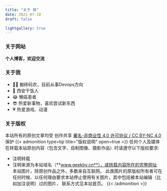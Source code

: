 ```yaml
---
title: "关于 我"
date: 2021-07-10
draft: false

lightgallery: true
---
```


### 关于网站
**个人博客，欢迎交流**

### 关于我
- :man_technologist: 搬砖码农，目前从事Devops方向
- :city_sunrise: 西安干饭人
- :joy: 懒癌患者
- :sunglasses: 热爱新事物，喜欢尝试新东西
- :heartpulse: 热爱游戏、动漫

### 关于版权
本站所有的原创文章均受 创作共享 [署名-非商业性 4.0 许可协议 / CC BY-NC 4.0](https://creativecommons.org/licenses/by-nc/4.0/) 保护
{{< admonition type=tip title="版权说明" open=true >}}
任何个人及媒体在转载本站原创内容（包含文字、自制图像、摄影作品）时请遵守以下版权要求:
- 注明转载
- 注明来源为本站域名（**www.geekby.cn**），或转载内容所在的完整网址
本站图片，除原创作品之外，多数来自互联网。 此类图片的原版权所有者可在任何时候、以任何理由要求本站停止使用有关图片，其中包括被本站编辑（比如加注说明）过的图片， 联系方式见本站首页。
{{< /admonition >}}